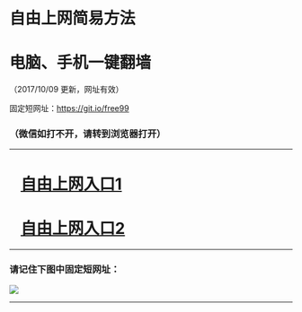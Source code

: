 ﻿# 自由上网简易方法

# 电脑、手机一键翻墙

（2017/10/09 更新，网址有效）

固定短网址：https://git.io/free99

### （微信如打不开，请转到浏览器打开）


***





# &nbsp;&nbsp; <a href="http://ft2215115479.fwq-tz-1001.info/fwqtz01.html?t=100900115835 " target="_blank">自由上网入口1</a>
# &nbsp;&nbsp; <a href="http://ft1234618283.fwq-tz-1002.info/fwqtz02.html?t=100900130360 " target="_blank">自由上网入口2</a>
***

### 请记住下图中固定短网址：

<img src="https://s3-us-west-2.amazonaws.com/fwq-1001/yjfq-20170905okok.png" /> 


***

